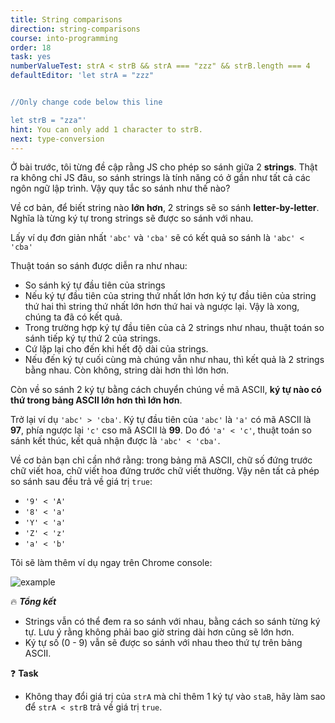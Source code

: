 ```yaml
---
title: String comparisons
direction: string-comparisons
course: into-programming
order: 18
task: yes
numberValueTest: strA < strB && strA === "zzz" && strB.length === 4
defaultEditor: 'let strA = "zzz"


//Only change code below this line

let strB = "zza"'
hint: You can only add 1 character to strB.
next: type-conversion
---
```


Ở bài trước, tôi từng đề cập rằng JS cho phép so sánh giữa 2 **strings**. Thật ra không chỉ JS đâu, so sánh strings là tính năng có ở gần như tất cả các ngôn ngữ lập trình. Vậy quy tắc so sánh như thế nào?

Về cơ bản, để biết string nào **lớn hơn**, 2 strings sẽ so sánh **letter-by-letter**. Nghĩa là từng ký tự trong strings sẽ được so sánh với nhau.

Lấy ví dụ đơn giản nhất `'abc'` và `'cba'` sẽ có kết quả so sánh là `'abc' < 'cba'`

Thuật toán so sánh được diễn ra như nhau:

-   So sánh ký tự đầu tiên của strings
-   Nếu ký tự đầu tiên của string thứ nhất lớn hơn ký tự đầu tiên của string thứ hai thì string thứ nhất lớn hơn thứ hai và ngược lại. Vậy là xong, chúng ta đã có kết quả.
-   Trong trường hợp ký tự đầu tiên của cả 2 strings như nhau, thuật toán so sánh tiếp ký tự thứ 2 của strings.
-   Cứ lặp lại cho đến khi hết độ dài của strings.
-   Nếu đến ký tự cuối cùng mà chúng vẫn như nhau, thì kết quả là 2 strings bằng nhau. Còn không, string dài hơn thì lớn hơn.

Còn về so sánh 2 ký tự bằng cách chuyển chúng về mã ASCII, **ký tự nào có thứ trong bảng ASCII lớn hơn thì lớn hơn**.

Trở lại ví dụ `'abc' > 'cba'`. Ký tự đầu tiên của `'abc'` là `'a'` có mã ASCII là **97**, phía ngược lại `'c'` cso mã ASCII là **99**. Do đó `'a' < 'c'`, thuật toán so sánh kết thúc, kết quả nhận được là `'abc' < 'cba'`.

Về cơ bản bạn chỉ cần nhớ rằng: trong bảng mã ASCII, chữ số đứng trước chữ viết hoa, chữ viết hoa đứng trước chữ viết thường. Vậy nên tất cả phép so sánh sau đều trả về giá trị `true`:

-   `'9' < 'A'`
-   `'8' < 'a'`
-   `'Y' < 'a'`
-   `'Z' < 'z'`
-   `'a' < 'b'`

Tôi sẽ làm thêm ví dụ ngay trên Chrome console:

![example](https://firebasestorage.googleapis.com/v0/b/js-for-beginners.appspot.com/o/Task%2018%3A%20String%20comparisons%2Ftask18.png?alt=media&token=0efc66bb-3851-4819-bd8f-5fbc9bb6661d)

🔥 **_Tổng kết_**

-   Strings vẫn có thể đem ra so sánh với nhau, bằng cách so sánh từng ký tự. Lưu ý rằng không phải bao giờ string dài hơn cũng sẽ lớn hơn.
-   Ký tự số (0 - 9) vẫn sẽ được so sánh với nhau theo thứ tự trên bảng ASCII.

❓ **Task**

-   Không thay đổi giá trị của `strA` mà chỉ thêm 1 ký tự vào `staB`, hãy làm sao để `strA < strB` trả về giá trị `true`.
